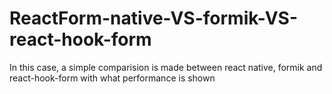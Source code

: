 # ReactForm-native-VS-formik-VS-react-hook-form
In this case, a simple comparision is made between react native, formik and react-hook-form with what performance is shown
